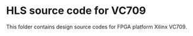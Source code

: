 # HLS source code for VC709

This folder contains design source codes for FPGA platform Xilinx VC709.
